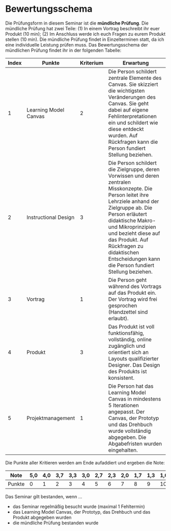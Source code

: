 # Bewertungsschema

Die Prüfungsform in diesem Seminar ist die **mündliche Prüfung**. Die mündliche Prüfung hat zwei Teile: (1) In einem Vortrag beschreibt ihr euer Produkt (10 min); (2) Im Anschluss werde ich euch Fragen zu eurem Produkt stellen (10 min). Die mündliche Prüfung findet in Einzelterminen statt, da ich eine individuelle Leistung prüfen muss. Das Bewertungsschema der mündlichen Prüfung findet ihr in der folgenden Tabelle:

| Index | Punkte | Kriterium	    |  Erwartung |
| --- | --- | ------------- |---------------------    | 
| 1 | Learning Model Canvas  | 2 | Die Person schildert zentrale Elemente des Canvas. Sie skizziert die wichtigsten Veränderungen des Canvas. Sie geht dabei auf eigene Fehlinterpretationen ein und schildert wie diese entdeckt wurden. Auf Rückfragen kann die Person fundiert Stellung beziehen. | 
| 2 | Instructional Design  | 3 | Die Person schildert die Zielgruppe, deren Vorwissen und deren zentralen Misskonzepte. Die Person leitet ihre Lehrziele anhand der Zielgruppe ab. Die Person erläutert didaktische Makro- und Mikroprinzipien und bezieht diese auf das Produkt. Auf Rückfragen zu didaktischen Entscheidungen kann die Person fundiert Stellung beziehen. | 
| 3 | Vortrag | 1 | Die Person geht während des Vortrags auf das Produkt ein. Der Vortrag wird frei gesprochen (Handzettel sind erlaubt). |
| 4 | Produkt  | 3 | Das Produkt ist voll funktionsfähig, vollständig, online zugänglich und orientiert sich an Layouts qualifizierter Designer. Das Design des Produkts ist konsistent. |
| 5 | Projektmanagement | 1 | Die Person hat das Learning Model Canvas in mindestens 5 Iterationen angepasst. Der Canvas, der Prototyp und das Drehbuch wurde vollständig abgegeben. Die Abgabefristen wurden eingehalten. | 


Die Punkte aller Kritieren werden am Ende aufaddiert und ergeben die Note:


|  Note 	|  5,0 | 4,0 	|  3,7 	|  3,3 	|  3,0 	|  2,7 	|  2,3 	|  2,0 	|  1,7 	|  1,3 	|  1,0 	|
|---	|---	|--- |---	|---	|---	|---	|---	|---	|---	|---	|---	|
|   Punkte	|  0 |  1	|   2	|   3	|   4	|   5	|   6	|   7	|  8 	|   9	|   10	|


Das Seminar gilt bestanden, wenn ...

* das Seminar regelmäßig besucht wurde (maximal 1 Fehltermin)
* das Learning Model Canvas, der Prototyp, das Drehbuch und das Produkt abgegeben wurden
* die mündliche Prüfung bestanden wurde